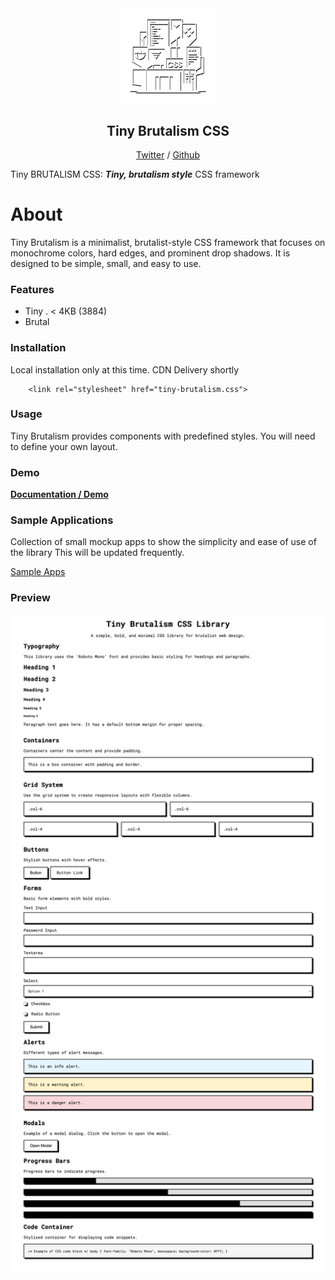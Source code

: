 <div align="center">
  <a href="https://pruger.github.io/tiny-brutalism-css/" target="_blank"><img src="logos/logo_dropshadow.png" alt="Tiny BRUTALISM CSS: Ostblockromantik-style  CSS framework" style="max-width: 30%;"></a>
  <h2>Tiny Brutalism CSS</h2>

  <a href="https://x.com/nop_sl3d">Twitter</a> / <a href="https://github.com/pruger/">Github</a>
</div>

Tiny BRUTALISM CSS: ***Tiny, brutalism style***  CSS framework


# About
Tiny Brutalism is a minimalist, brutalist-style CSS framework that focuses on monochrome colors, hard edges, and prominent drop shadows. It is designed to be simple, small, and easy to use.

### Features
* Tiny . < 4KB (3884)
* Brutal

### Installation
Local installation only at this time. CDN Delivery shortly
````
    <link rel="stylesheet" href="tiny-brutalism.css">
````

### Usage
Tiny Brutalism provides components with predefined styles. You will need to define your own layout. 

### Demo
**[Documentation / Demo](https://pruger.github.io/tiny-brutalism-css)**

### Sample Applications
Collection of small mockup apps to show the simplicity and ease of use of the library
This will be updated frequently.


[Sample Apps](sample_apps/)

### Preview
<img src="screenshots/screen1.png" alt="Screen1" width="700"/>

